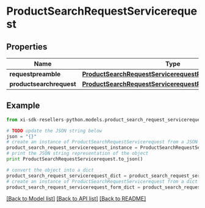 # ProductSearchRequestServicerequest


## Properties

Name | Type | Description | Notes
------------ | ------------- | ------------- | -------------
**requestpreamble** | [**ProductSearchRequestServicerequestRequestpreamble**](ProductSearchRequestServicerequestRequestpreamble.md) |  | [optional] 
**productsearchrequest** | [**ProductSearchRequestServicerequestProductsearchrequest**](ProductSearchRequestServicerequestProductsearchrequest.md) |  | [optional] 

## Example

```python
from xi-sdk-resellers-python.models.product_search_request_servicerequest import ProductSearchRequestServicerequest

# TODO update the JSON string below
json = "{}"
# create an instance of ProductSearchRequestServicerequest from a JSON string
product_search_request_servicerequest_instance = ProductSearchRequestServicerequest.from_json(json)
# print the JSON string representation of the object
print ProductSearchRequestServicerequest.to_json()

# convert the object into a dict
product_search_request_servicerequest_dict = product_search_request_servicerequest_instance.to_dict()
# create an instance of ProductSearchRequestServicerequest from a dict
product_search_request_servicerequest_form_dict = product_search_request_servicerequest.from_dict(product_search_request_servicerequest_dict)
```
[[Back to Model list]](../README.md#documentation-for-models) [[Back to API list]](../README.md#documentation-for-api-endpoints) [[Back to README]](../README.md)


